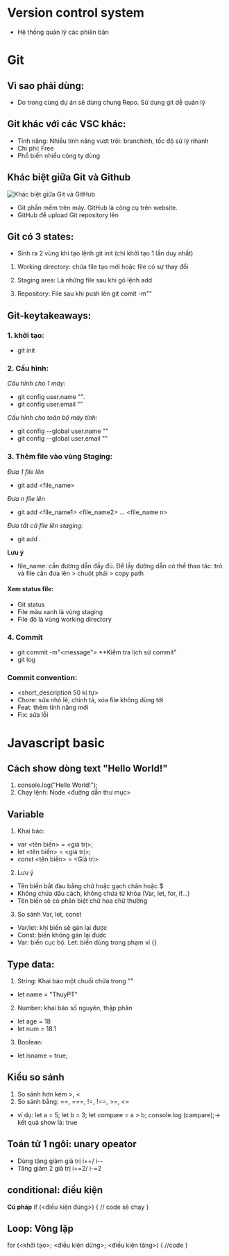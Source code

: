 # Version control system
- Hệ thống quản lý các phiên bản
# Git
## Vì sao phải dùng:
- Do trong cùng dự án sẽ dùng chung Repo. Sử dụng git dễ quản lý
## Git khác với các VSC khác:
- Tính năng: Nhiều tính năng vượt trội: branchinh, tốc độ sử lý nhanh
- Chi phí: Free
- Phổ biến nhiều công ty dùng
## Khác biệt giữa Git và Github
![Khác biệt giữa Git và GitHub](https://prnt.sc/V8LQuK5fzNmX)
- Git phần mềm trên máy. GitHub là công cụ trên website. 
- GitHub để upload Git repository lên
## Git có 3 states: 
- Sinh ra 2 vùng khi tạo lệnh git init (chỉ khởi tạo 1 lần duy nhất)
1. Working directory: chứa file tạo mới hoặc file có sự thay đổi
2. Staging area: Là những file sau khi gõ lệnh add 

3. Repository: File sau khi push lên
git comit -m"<commit message>"
## Git-keytakeaways:
### 1. khởi tạo:
- git init
### 2. Cấu hình:
 *Cấu hình cho 1 máy:*
 - git config user.name "<name>". 
 - git config user.email "<email>"

*Cấu hình cho toàn bộ máy tính:*
- git config --global user.name "<name>"
- git config --global user.email "<email>"
### 3. Thêm file vào vùng Staging:
 *Đưa 1 file lên*
- git add <file_name> 

 *Đưa n file lên*
- git add <file_name1> <file_name2> ... <file_name n>

*Đưa tất cả file lên staging:* 
- git add .

**Lưu ý**
- file_name: cần đường dẫn đầy đủ. Để lấy đường dẫn có thể thao tác: trỏ và file cần đưa lên > chuột phải > copy path
#### Xem status file:
- Git status
- File màu xanh là vùng staging
- File đỏ là vùng working directory
### 4. Commit
- git commit -m"<message">
**Kiểm tra lịch sử commit"
- git log
### Commit convention: 
- <type> <short_description 50 kí tự>
- Chore: sửa nhỏ lẻ, chính tả, xóa file không dùng tới
- Feat: thêm tính năng mới
- Fix: sửa lỗi 
# Javascript basic
## Cách show dòng text "Hello World!"
1. console.log("Hello World!");
2. Chạy lệnh: Node <đường dẫn thư mục>
## Variable
1. Khai báo: 
- var <tên biến> = <giá trị>;
- let <tên biến> = <giá trị>;
- const <tên biến> = <Giá trị>
2. Lưu ý 
- Tên biến bắt đàu bằng chữ hoặc gạch chân hoặc $
- Không chứa dấu cách, không chứa từ khóa (Var, let, for, if...)
- Tên biến sẽ có phân biệt chữ hoa chữ thường
3. So sánh Var, let, const
- Var/let: khi biến sẽ gán lại được 
- Const: biến không gán lại được 
- Var: biến cục bộ. Let: biến dùng trong phạm vi {}
## Type data:
1. String: Khai báo một chuối chứa trong ""
- let name = "ThuyPT"
2. Number: khai báo số nguyên, thập phân
- let age = 18
- let num = 18.1
3. Boolean: 
- let isname = true;
## Kiểu so sánh 
1. So sánh hơn kém >, <
2. So sánh bằng: ==, ===, !=, !==, >=, <=
- ví dụ:
 let a = 5;
 let b = 3;
 let compare = a > b;
 console.log (campare);-> kết quả show là: true
## Toán tử 1 ngôi: unary opeator
- Dùng tăng giảm giá trị
 i++/ i--
- Tăng giảm 2 giá trị
i+=2/ i-=2
## conditional: điều kiện
**Cú pháp** if (<điều kiện đúng>) {
    // code sẽ chạy
}
## Loop: Vòng lặp
for (<khởi tạo>; <điều kiện dừng>; <điều kiện tăng>) {
    //code
}